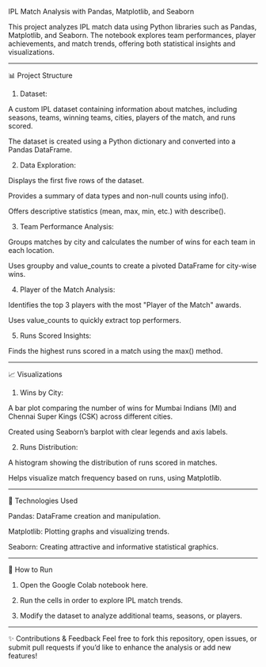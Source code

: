 IPL Match Analysis with Pandas, Matplotlib, and Seaborn

This project analyzes IPL match data using Python libraries such as Pandas, Matplotlib, and Seaborn. The notebook explores team performances, player achievements, and match trends, offering both statistical insights and visualizations.


---

📊 Project Structure

1. Dataset:

A custom IPL dataset containing information about matches, including seasons, teams, winning teams, cities, players of the match, and runs scored.

The dataset is created using a Python dictionary and converted into a Pandas DataFrame.



2. Data Exploration:

Displays the first five rows of the dataset.

Provides a summary of data types and non-null counts using info().

Offers descriptive statistics (mean, max, min, etc.) with describe().



3. Team Performance Analysis:

Groups matches by city and calculates the number of wins for each team in each location.

Uses groupby and value_counts to create a pivoted DataFrame for city-wise wins.



4. Player of the Match Analysis:

Identifies the top 3 players with the most "Player of the Match" awards.

Uses value_counts to quickly extract top performers.



5. Runs Scored Insights:

Finds the highest runs scored in a match using the max() method.





---

📈 Visualizations

1. Wins by City:

A bar plot comparing the number of wins for Mumbai Indians (MI) and Chennai Super Kings (CSK) across different cities.

Created using Seaborn’s barplot with clear legends and axis labels.



2. Runs Distribution:

A histogram showing the distribution of runs scored in matches.

Helps visualize match frequency based on runs, using Matplotlib.





---

🚀 Technologies Used

Pandas: DataFrame creation and manipulation.

Matplotlib: Plotting graphs and visualizing trends.

Seaborn: Creating attractive and informative statistical graphics.



---

📝 How to Run

1. Open the Google Colab notebook here.


2. Run the cells in order to explore IPL match trends.


3. Modify the dataset to analyze additional teams, seasons, or players.




---

✨ Contributions & Feedback
Feel free to fork this repository, open issues, or submit pull requests if you’d like to enhance the analysis or add new features!

